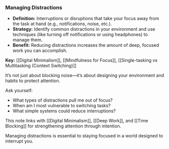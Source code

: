 ### Managing Distractions

- **Definition:** Interruptions or disruptions that take your focus away from the task at hand (e.g., notifications, noise, etc.).
- **Strategy:** Identify common distractions in your environment and use techniques (like turning off notifications or using headphones) to manage them.
- **Benefit:** Reducing distractions increases the amount of deep, focused work you can accomplish.

**Key:** [[Digital Minimalism]], [[Mindfulness for Focus]], [[Single-tasking vs Multitasking (Context Switching)]]


It’s not just about blocking noise—it’s about designing your environment and habits to protect attention.

Ask yourself:
- What types of distractions pull me out of focus?
- When am I most vulnerable to switching tasks?
- What simple systems could reduce interruptions?

This note links with [[Digital Minimalism]], [[Deep Work]], and [[Time Blocking]] for strengthening attention through intention.

Managing distractions is essential to staying focused in a world designed to interrupt you.